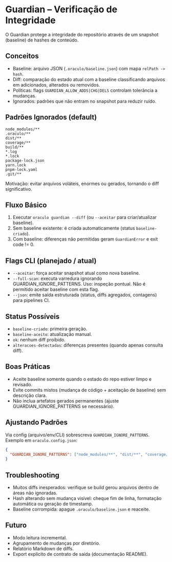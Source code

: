 # Guardian – Verificação de Integridade

O Guardian protege a integridade do repositório através de um snapshot (baseline) de hashes de conteúdo.

## Conceitos

- Baseline: arquivo JSON (`.oraculo/baseline.json`) com mapa `relPath -> hash`.
- Diff: comparação do estado atual com a baseline classificando arquivos em adicionados, alterados ou removidos.
- Políticas: flags `GUARDIAN_ALLOW_ADDS|CHG|DELS` controlam tolerância a mudanças.
- Ignorados: padrões que não entram no snapshot para reduzir ruído.

## Padrões Ignorados (default)

```text
node_modules/**
.oraculo/**
dist/**
coverage/**
build/**
*.log
*.lock
package-lock.json
yarn.lock
pnpm-lock.yaml
.git/**
```

Motivação: evitar arquivos voláteis, enormes ou gerados, tornando o diff significativo.

## Fluxo Básico

1. Executar `oraculo guardian --diff` (ou `--aceitar` para criar/atualizar baseline).
2. Sem baseline existente: é criada automaticamente (status `baseline-criado`).
3. Com baseline: diferenças não permitidas geram `GuardianError` e exit code != 0.

## Flags CLI (planejado / atual)

- `--aceitar`: força aceitar snapshot atual como nova baseline.
- `--full-scan`: executa varredura ignorando GUARDIAN_IGNORE_PATTERNS. Uso: inspeção pontual. Não é permitido aceitar baseline com esta flag.
- `--json`: emite saída estruturada (status, diffs agregados, contagens) para pipelines CI.

## Status Possíveis

- `baseline-criado`: primeira geração.
- `baseline-aceito`: atualização manual.
- `ok`: nenhum diff proibido.
- `alteracoes-detectadas`: diferenças presentes (quando apenas consulta diff).

## Boas Práticas

- Aceite baseline somente quando o estado do repo estiver limpo e revisado.
- Evite commits mistos (mudança de código + aceitação de baseline) sem descrição clara.
- Não inclua artefatos gerados permanentes (ajuste GUARDIAN_IGNORE_PATTERNS se necessário).

## Ajustando Padrões

Via config (arquivo/env/CLI) sobrescreva `GUARDIAN_IGNORE_PATTERNS`. Exemplo em `oraculo.config.json`:

```json
{
  "GUARDIAN_IGNORE_PATTERNS": ["node_modules/**", "dist/**", "coverage/**", "scripts/**"]
}
```

## Troubleshooting

- Muitos diffs inesperados: verifique se build gerou arquivos dentro de áreas não ignoradas.
- Hash alterando sem mudança visível: cheque fim de linha, formatação automática ou geração de timestamp.
- Baseline corrompida: apague `.oraculo/baseline.json` e reaceite.

## Futuro

- Modo leitura incremental.
- Agrupamento de mudanças por diretório.
- Relatório Markdown de diffs.
- Export explícito de contrato de saída (documentação README).
